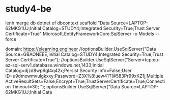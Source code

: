 # study4-be
lenh merge db 
dotnet ef dbcontext scaffold "Data Source=LAPTOP-62MKG1UJ;Initial Catalog=STUDY4;Integrated Security=True;Trust Server Certificate=True" Microsoft.EntityFrameworkCore.SqlServer -o Models --force

domain: https://elearning.engineer
 //optionsBuilder.UseSqlServer("Data Source=GBAONEEE;Initial Catalog=STUDY4;Integrated Security=True;Trust Server Certificate=True");
                //optionsBuilder.UseSqlServer("Server=tcp:eu-az-sql-serv1.database.windows.net,1433;Initial Catalog=djzd8wp6gl4q42x;Persist Security Info=False;User ID=u9dmowmvulgkxxy;Password=Z3X%8!uew41T@583Pr99xKZ1j;MultipleActiveResultSets=False;Encrypt=True;TrustServerCertificate=True;Connection Timeout=30; ");
                optionsBuilder.UseSqlServer("Data Source=LAPTOP-62MKG1UJ;Initial Cata

